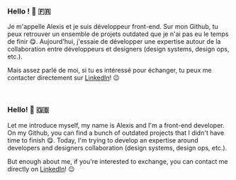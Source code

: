 ### Hello ! 🖖 🇫🇷

Je m'appelle Alexis et je suis développeur front-end. Sur mon Github, tu peux retrouver un ensemble de projets outdated que je n'ai pas eu le temps de finir 😋. Aujourd'hui, j'essaie de développer une expertise autour de la collaboration entre développeurs et designers (design systems, design ops, etc.).

Mais assez parlé de moi, si tu es intéressé pour échanger, tu peux me contacter directement sur [LinkedIn](https://www.linkedin.com/in/alexischarp/)! 😉

<br>

### Hello! 🖖 🇬🇧

Let me introduce myself, my name is Alexis and I'm a front-end developer. On my Github, you can find a bunch of outdated projects that I didn't have time to finish 😋. Today, I'm trying to develop an expertise around developers and designers collaboration (design systems, design ops, etc.).

But enough about me, if you're interested to exchange, you can contact me directly on [LinkedIn](https://www.linkedin.com/in/alexischarp/)! 😉
